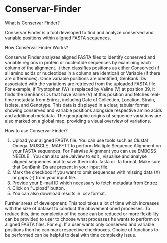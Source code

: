 # Conservar-Finder
What is Conservar Finder?

Conservar Finder is a tool developed to find and analyze conserved and variable positions within aligned FASTA sequences.

How Conservar Finder Works?

Conservar Finder analyzes aligned FASTA files to identify conserved and variable regions in protein or nucleotide sequences by examining each column of the alignment. It then classifies positions as either Conserved (if all amino acids or nucleotides in a column are identical) or Variable (if there are differences). Once variable positions are identified, GenBank IDs associated with the variations are retrieved from the uploaded FASTA file. For example, if Tryptophan (W) is replaced by Valine (V) at position 39, it finds the GenBank IDs that have Valine (V) at this position and fetches real-time metadata from Entrez, including Date of Collection, Location, Strain, Isolate, and Genotype. This data is displayed in a clear, tabular format showing conserved and variable positions alongside respective amino acids and additional metadata. The geographic origins of sequence variations are also marked on a global map, providing a visual overview of variations.

How to use Conservar Finder?
1. Upload your aligned FASTA file. You can use tools such as Clustal Omega, MUSCLE , MAFFTT to perform
Multiple Sequence Alignment on your FASTA sequences. For Pairwise Alignment you can use EMBOSS NEEDLE . You can also use Jalview to edit , visualise and analyse aligned sequences and to save them into .fasta or .fa format. Make sure that GenBank IDs are present in your input file.
2. Mark the checkbox if you want to omit sequences with missing data (X) or gaps (-) from your input file.
3. Provide your E-mail ID which necessary to fetch metadata from Entrez.
4. Click on "Upload" button.
5. You can also download results in .csv format.

Further areas of development: This tool takes a lot of time which increases with the size of dataset to conduct the abovementioned processes. To reduce this, time complexity of the code can be reduced or more flexibility can be provided to user to choose what processes he wants to perform on aligned FASTA files. For e.g. If a user wants only conserved and variable positions then he can mark respective checkboxes. Choice of functions to be performed can be helpful to deal with time complexity issue.
